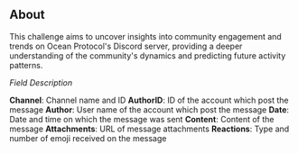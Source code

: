 ## About
This challenge aims to uncover insights into community engagement and trends on Ocean Protocol's Discord server, providing a deeper understanding of the community's dynamics and predicting future activity patterns.

*Field Description*

**Channel**: Channel name and ID
**AuthorID**: ID of the account which post the message
**Author**: User name of the account which post the message
**Date**: Date and time on which the message was sent
**Content**: Content of the message
**Attachments**: URL of message attachments
**Reactions**: Type and number of emoji received on the message